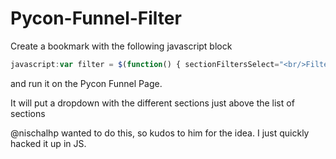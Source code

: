# Pycon-Funnel-Filter

Create a bookmark with the following javascript block

```javascript
javascript:var filter = $(function() { sectionFiltersSelect="<br/>Filter: <select id=\"section-filter\"><option value=\"all\">All</option>"; sections = $("ol li"); sections.each(function(index, element) { section = $(this).text(); sectionTitle = section.split("—")[0].trim(); sectionFiltersSelect += "<option value=\""+sectionTitle+"\">"+sectionTitle+"</option>"; }); sectionFiltersSelect += "</select>"; ALL_LISTINGS = $("table.listing tbody.link"); alert("Filter applied!"); $("h2#sessions").after(sectionFiltersSelect); $("#section-filter").change(function(){ choice = $(this).attr("value").trim(); filteredTbodys = []; if (choice.toUpperCase() == "ALL") { filteredTbodys = ALL_LISTINGS; } else { ALL_LISTINGS.each(function(index, element) { listingSection = $(this).find("tr:eq(1)").find("td:eq(3)").text(); if (listingSection.trim().toUpperCase() == choice.trim().toUpperCase()) { filteredTbodys.push($(this)); } }); } $("table.listing tbody.link").remove(); $("table.listing").append(filteredTbodys); }); });
```

and run it on the Pycon Funnel Page.

It will put a dropdown with the different sections just above the list of sections

@nischalhp wanted to do this, so kudos to him for the idea. I just quickly hacked it up in JS.
